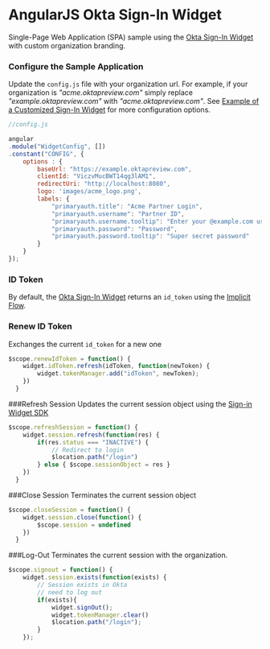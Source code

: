 # AngularJS Okta Sign-In Widget 
Single-Page Web Application (SPA) sample using the [Okta Sign-In Widget](http://developer.okta.com/docs/api/resources/okta_signin_widget.html) with custom organization branding.

### Configure the Sample Application
Update the `config.js` file with your organization url. For example, if your organization is *"acme.oktapreview.com"* simply replace *"example.oktapreview.com"* with *"acme.oktapreview.com"*. See [Example of a Customized Sign-In Widget](http://developer.okta.com/docs/api/resources/okta_signin_widget.html#example-of-a-customized-sign-in-widget) for more configuration options.

```javascript
//config.js

angular
.module("WidgetConfig", [])
.constant("CONFIG", {
    options : {
        baseUrl: "https://example.oktapreview.com",
        clientId: "ViczvMucBWT14qg3lAM1",
        redirectUri: "http://localhost:8080",
        logo: 'images/acme_logo.png',
        labels: {
            "primaryauth.title": "Acme Partner Login",
            "primaryauth.username": "Partner ID",
            "primaryauth.username.tooltip": "Enter your @example.com username",
            "primaryauth.password": "Password",
            "primaryauth.password.tooltip": "Super secret password"
        }
    }
});
```

### ID Token
By default, the [Okta Sign-In Widget](http://developer.okta.com/docs/api/resources/okta_signin_widget.html) returns an `id_token` using the [Implicit Flow](https://tools.ietf.org/html/rfc6749#section-1.3.2). 

### Renew ID Token
Exchanges the current `id_token` for a new one

```javascript
$scope.renewIdToken = function() {
    widget.idToken.refresh(idToken, function(newToken) {
        widget.tokenManager.add("idToken", newToken);
    })
  }
```

###Refresh Session
Updates the current session object using the [Sign-in Widget SDK](http://developer.okta.com/docs/api/resources/okta_signin_widget.html)

```javascript
$scope.refreshSession = function() {
    widget.session.refresh(function(res) {
        if(res.status === "INACTIVE") {
            // Redirect to login
            $location.path("/login")
        } else { $scope.sessionObject = res }
    })
  }
```

###Close Session
Terminates the current session object

```javascript
$scope.closeSession = function() {
    widget.session.close(function() {
        $scope.session = undefined
    })
  }
```

###Log-Out
Terminates the current session with the organization.

```javascript
$scope.signout = function() {
    widget.session.exists(function(exists) {
        // Session exists in Okta
        // need to log out
        if(exists){
            widget.signOut();
            widget.tokenManager.clear()
            $location.path("/login");
        }
    });
```
